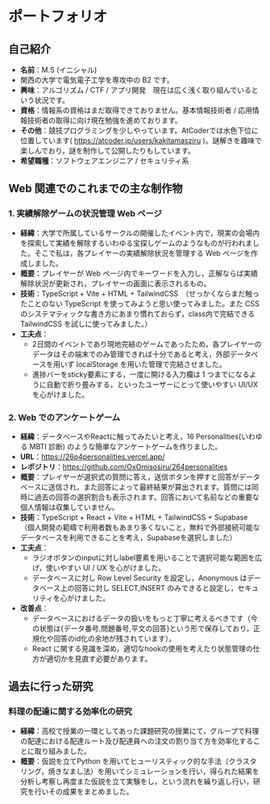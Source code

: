 # ポートフォリオ

## 自己紹介
- **名前**：M.S (イニシャル)
- 関西の大学で電気電子工学を専攻中の B2 です。
- **興味**：アルゴリズム / CTF / アプリ開発　現在は広く浅く取り組んでいるという状況です。
- **資格**：情報系の資格はまだ取得できておりません。基本情報技術者 / 応用情報技術者の取得に向け現在勉強を進めております。
- **その他**：競技プログラミングを少しやっています。AtCoderでは水色下位に位置しています( https://atcoder.jp/users/kakitamasziru )。謎解きを趣味で楽しんでおり，謎を制作して公開したりもしています。
- **希望職種**：ソフトウェアエンジニア / セキュリティ系

## Web 関連でのこれまでの主な制作物

### 1. 実績解除ゲームの状況管理 Web ページ
- **経緯**：大学で所属しているサークルの開催したイベント内で，現実の会場内を探索して実績を解除するいわゆる宝探しゲームのようなものが行われました。そこで私は，各プレイヤーの実績解除状況を管理する Web ページを作成しました。
- **概要**：プレイヤーが Web ページ内でキーワードを入力し，正解ならば実績解除状況が更新され，プレイヤーの画面に表示されるもの。
- **技術**：TypeScript + Vite + HTML + TailwindCSS　（せっかくならまだ触ったことのない TypeScript を使ってみようと思い使ってみました。また CSS のシステマティックな書き方にあまり慣れておらず，class内で完結できる TailwindCSS を試しに使ってみました。）
- **工夫点**：
  - 2日間のイベントであり現地完結のゲームであったため，各プレイヤーのデータはその端末でのみ管理できれば十分であると考え，外部データベースを用いず localStorage を用いた管理で完結させました。
  - 進捗バーをsticky要素にする，一度に開ける入力欄は 1 つまでになるように自動で折り畳みする，といったユーザーにとって使いやすい UI/UX を心がけました。

### 2. Web でのアンケートゲーム
- **経緯**：データベースやReactに触ってみたいと考え，16 Personalities(いわゆる MBTI 診断) のような簡単なアンケートゲームを作りました。
- **URL**：https://26p4personalities.vercel.app/
- **レポジトリ**：https://github.com/OxOmisosiru/264personalities
- **概要**：プレイヤーが選択式の質問に答え，送信ボタンを押すと回答がデータベースに送信され，また回答によって最終結果が算出されます。質問には同時に過去の回答の選択割合も表示されます。回答において名前などの重要な個人情報は収集していません。
- **技術**：TypeScript + React + Vite + HTML + TailwindCSS + Supabase　（個人開発の範疇で利用者数もあまり多くないこと，無料で外部接続可能なデータベースを利用できることを考え，Supabaseを選択しました）
- **工夫点**：
  - ラジオボタンのinputに対しlabel要素を用いることで選択可能な範囲を広げ，使いやすい UI / UX を心がけました。
  - データベースに対し Row Level Security を設定し，Anonymous はデータベース上の回答に対し SELECT,INSERT のみできると設定し，セキュリティを心がけました。
- **改善点**：
  - データベースにおけるデータの扱いをもっと丁寧に考えるべきです（今の状態は{データ番号,問題番号,平文の回答}という形で保存しており，正規化や回答のid化の余地が残されています）。
  - React に関する見識を深め，適切なhookの使用を考えたり状態管理の仕方が適切かを見直す必要があります。

## 過去に行った研究

### 料理の配達に関する効率化の研究
- **経緯**：高校で授業の一環としてあった課題研究の授業にて，グループで料理の配達における配達ルート及び配達員への注文の割り当て方を効率化することに取り組みました。
- **概要**：仮説を立てPython を用いてヒューリスティック的な手法（クラスタリング，焼きなまし法）を用いてシミュレーションを行い，得られた結果を分析し考察し再度また仮説を立て実験をし，という流れを繰り返し行い，研究を行いその成果をまとめました。
